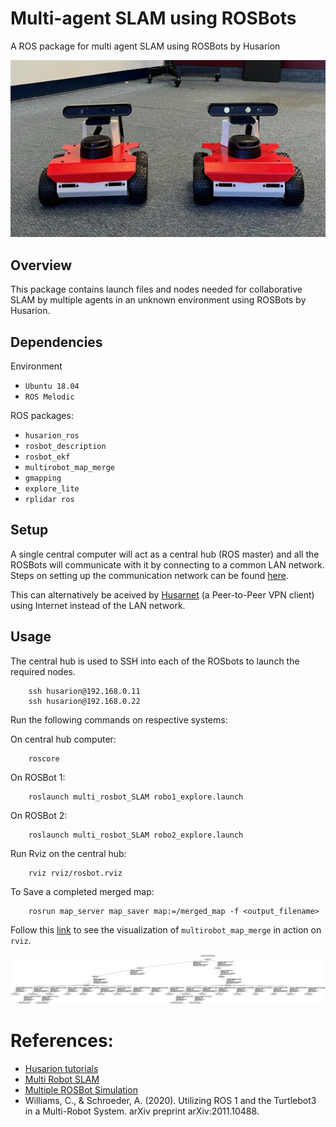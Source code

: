 # Multi-agent SLAM using ROSBots
A ROS package for multi agent SLAM using ROSBots by Husarion

![ROSBot2](rosbots.jpeg)

## Overview ##
This package contains launch files and nodes needed for collaborative SLAM by multiple agents in an unknown environment using ROSBots by Husarion.

## Dependencies ##
Environment
- `Ubuntu 18.04`
- `ROS Melodic`

ROS packages:
- `husarion_ros`
- `rosbot_description`
- `rosbot_ekf`
- `multirobot_map_merge`
- `gmapping`
- `explore_lite`
- `rplidar ros`

## Setup ##
A single central computer will act as a central hub (ROS master) and all the ROSBots will communicate with it by connecting to a common LAN network. Steps on setting up the communication network can be found [here](https://husarion.com/tutorials/ros-tutorials/5-running-ros-on-multiple-machines).

This can alternatively be aceived by [Husarnet](https://husarnet.com/) (a Peer-to-Peer VPN client) using Internet instead of the LAN network. 

## Usage
The central hub is used to SSH into each of the ROSbots to launch the required nodes.
```
    ssh husarion@192.168.0.11
    ssh husarion@192.168.0.22
```

Run the following commands on respective systems:

On central hub computer:
```
    roscore
```
On ROSBot 1:
```
    roslaunch multi_rosbot_SLAM robo1_explore.launch 
```
On ROSBot 2:
```
    roslaunch multi_rosbot_SLAM robo2_explore.launch 
```

Run Rviz on the central hub:
```
    rviz rviz/rosbot.rviz
```

To Save a completed merged map:
```
    rosrun map_server map_saver map:=/merged_map -f <output_filename>
```

Follow this [link](https://youtu.be/CRFiTtZXsXA) to see the visualization of `multirobot_map_merge` in action on `rviz`.


![rqt_tf_tree](frames.png)

# References:
- [Husarion tutorials](https://husarion.com/tutorials/)
- [Multi Robot SLAM](https://answers.ros.org/question/41433/multiple-robots-simulation-and-navigation/)
- [Multiple ROSBot Simulation](https://github.com/adamkrawczyk/multiple_rosbots_simulation)
- Williams, C., & Schroeder, A. (2020). Utilizing ROS 1 and the Turtlebot3 in a Multi-Robot System. arXiv preprint arXiv:2011.10488.



